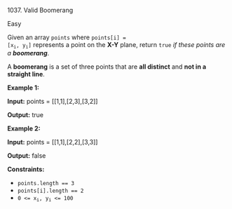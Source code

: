 1037\. Valid Boomerang

Easy

Given an array `points` where <code>points[i] = [x<sub>i</sub>, y<sub>i</sub>]</code> represents a point on the **X-Y** plane, return `true` _if these points are a **boomerang**_.

A **boomerang** is a set of three points that are **all distinct** and **not in a straight line**.

**Example 1:**

**Input:** points = [[1,1],[2,3],[3,2]]

**Output:** true

**Example 2:**

**Input:** points = [[1,1],[2,2],[3,3]]

**Output:** false

**Constraints:**

*   `points.length == 3`
*   `points[i].length == 2`
*   <code>0 <= x<sub>i</sub>, y<sub>i</sub> <= 100</code>